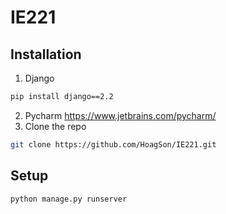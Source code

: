 # IE221
## Installation
1. Django 
```bash
pip install django==2.2
```
2. Pycharm
https://www.jetbrains.com/pycharm/
3. Clone the repo
```bash
git clone https://github.com/HoagSon/IE221.git
```
## Setup
```bash
python manage.py runserver
```
